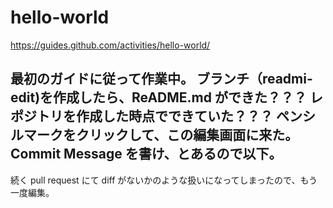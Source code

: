 # hello-world
https://guides.github.com/activities/hello-world/

最初のガイドに従って作業中。
ブランチ（readmi-edit)を作成したら、ReADME.md ができた？？？ レポジトリを作成した時点でできていた？？？
ペンシルマークをクリックして、この編集画面に来た。
Commit Message を書け、とあるので以下。
---
続く pull request にて diff がないかのような扱いになってしまったので、もう一度編集。
